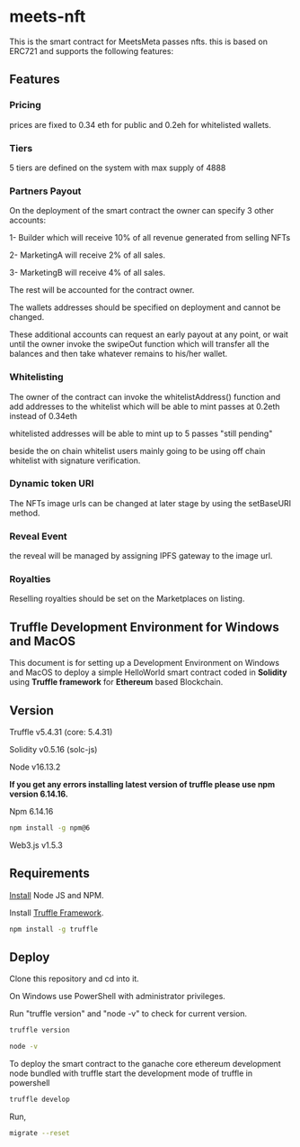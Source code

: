 # meets-nft

This is the smart contract for MeetsMeta passes nfts. this is based on ERC721
and supports the following features:

## Features

### Pricing

prices are fixed to 0.34 eth for public and 0.2eh for whitelisted wallets.

### Tiers

5 tiers are defined on the system with max supply of 4888

### Partners Payout

On the deployment of the smart contract the owner can specify 3 other accounts:

1- Builder which will receive 10% of all revenue generated from selling NFTs

2- MarketingA will receive 2% of all sales.

3- MarketingB will receive 4% of all sales.

The rest will be accounted for the contract owner.

The wallets addresses should be specified on deployment and cannot be changed.

These additional accounts can request an early payout at any point, or wait until the owner invoke the swipeOut function which will transfer all the balances and then take whatever remains to his/her wallet.

### Whitelisting

The owner of the contract can invoke the whitelistAddress() function and add addresses to the whitelist which will be able to mint passes at 0.2eth instead of 0.34eth

whitelisted addresses will be able to mint up to 5 passes "still pending"

beside the on chain whitelist users mainly going to be using off chain whitelist with signature verification.

### Dynamic token URI

The NFTs image urls can be changed at later stage by using the setBaseURI method.

### Reveal Event

the reveal will be managed by assigning IPFS gateway to the image url.

### Royalties

Reselling royalties should be set on the Marketplaces on listing.

## Truffle Development Environment for Windows and MacOS

This document is for setting up a Development Environment on Windows and MacOS to deploy a simple HelloWorld smart contract coded in **Solidity** using **Truffle framework** for **Ethereum** based Blockchain.

## Version

Truffle v5.4.31 (core: 5.4.31)

Solidity v0.5.16 (solc-js)

Node v16.13.2

**If you get any errors installing latest version of truffle please use npm version 6.14.16.**

Npm 6.14.16

```bash
npm install -g npm@6
```

Web3.js v1.5.3

## Requirements

[Install](https://nodejs.org/en/) Node JS and NPM.

Install [Truffle Framework](https://trufflesuite.com/index.html).

```bash
npm install -g truffle
```

## Deploy

Clone this repository and cd into it.

On Windows use PowerShell with administrator privileges.

Run "truffle version" and "node -v" to check for current version.

```bash
truffle version
```

```bash
node -v
```

To deploy the smart contract to the ganache core ethereum development node bundled with truffle start the development mode of truffle in powershell

```bash
truffle develop
```

Run,

```bash
migrate --reset
```
